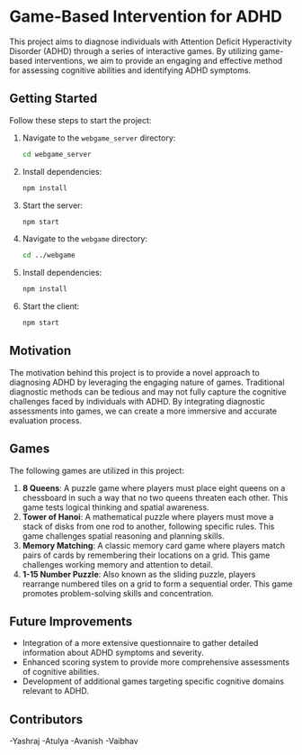 # Game-Based Intervention for ADHD

This project aims to diagnose individuals with Attention Deficit Hyperactivity Disorder (ADHD) through a series of interactive games. By utilizing game-based interventions, we aim to provide an engaging and effective method for assessing cognitive abilities and identifying ADHD symptoms.

## Getting Started

Follow these steps to start the project:

1. Navigate to the `webgame_server` directory:

   ```bash
   cd webgame_server
   ```

2. Install dependencies:

   ```bash
   npm install
   ```

3. Start the server:

   ```bash
   npm start
   ```

4. Navigate to the `webgame` directory:

   ```bash
   cd ../webgame
   ```

5. Install dependencies:

   ```bash
   npm install
   ```

6. Start the client:

   ```bash
   npm start
   ```

## Motivation

The motivation behind this project is to provide a novel approach to diagnosing ADHD by leveraging the engaging nature of games. Traditional diagnostic methods can be tedious and may not fully capture the cognitive challenges faced by individuals with ADHD. By integrating diagnostic assessments into games, we can create a more immersive and accurate evaluation process.

## Games

The following games are utilized in this project:

1. **8 Queens**: A puzzle game where players must place eight queens on a chessboard in such a way that no two queens threaten each other. This game tests logical thinking and spatial awareness.
2. **Tower of Hanoi**: A mathematical puzzle where players must move a stack of disks from one rod to another, following specific rules. This game challenges spatial reasoning and planning skills.
3. **Memory Matching**: A classic memory card game where players match pairs of cards by remembering their locations on a grid. This game challenges working memory and attention to detail.
4. **1-15 Number Puzzle**: Also known as the sliding puzzle, players rearrange numbered tiles on a grid to form a sequential order. This game promotes problem-solving skills and concentration.

## Future Improvements

- Integration of a more extensive questionnaire to gather detailed information about ADHD symptoms and severity.
- Enhanced scoring system to provide more comprehensive assessments of cognitive abilities.
- Development of additional games targeting specific cognitive domains relevant to ADHD.

## Contributors

-Yashraj
-Atulya
-Avanish
-Vaibhav

